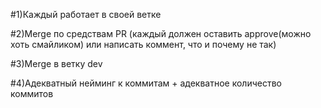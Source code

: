 #1)Каждый работает в своей ветке


#2)Merge по средствам PR (каждый должен оставить approve(можно хоть смайликом) или написать коммент, что и почему не так)


#3)Merge в ветку dev


#4)Адекватный нейминг к коммитам + адекватное количество коммитов 
